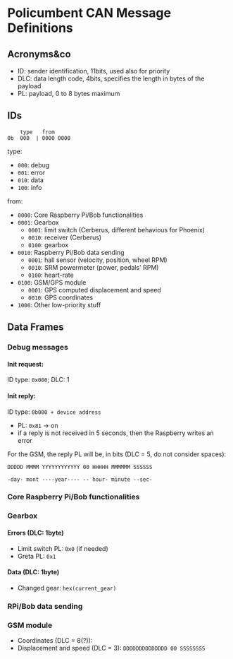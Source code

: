 # Policumbent CAN Message Definitions

## Acronyms&co

- ID: sender identification, 11bits, used also for priority
- DLC: data length code, 4bits, specifies the length in bytes of the payload
- PL: payload, 0 to 8 bytes maximum

## IDs

```
    type   from
0b  000  | 0000 0000
```

type:
- ```000```: debug
- ```001```: error
- ```010```: data
- ```100```: info

from:
- ``0000``: Core Raspberry Pi/Bob functionalities
- ``0001``: Gearbox
    - ``0001``: limit switch (Cerberus, different behavious for Phoenix)
    - ``0010``: receiver (Cerberus)
    - ``0100``: gearbox
- ``0010``: Raspberry Pi/Bob data sending
    - ``0001``: hall sensor (velocity, position, wheel RPM)
    - ``0010``: SRM powermeter (power, pedals' RPM)
    - ``0100``: heart-rate
- ``0100``: GSM/GPS module
    - ``0001``: GPS computed displacement and speed
    - ``0010``: GPS coordinates
- ``1000``: Other low-priority stuff

## Data Frames

### Debug messages

#### Init request:
ID type: ``0x000``; DLC: 1

#### Init reply:
ID type: ``0b000 + device address``
- PL: ``0x81`` -> on
- if a reply is not received in 5 seconds, then the Raspberry writes an error

For the GSM, the reply PL will be, in bits (DLC = 5, do not consider spaces):

``DDDDD MMMM YYYYYYYYYYYY 00 HHHHH MMMMMM SSSSSS``

``-day- mont ----year---- -- hour- minute --sec-``

### Core Raspberry Pi/Bob functionalities

### Gearbox

#### Errors (DLC: 1byte)

- Limit switch PL: ``0x0`` (if needed)
- Greta PL: ``0x1``

#### Data (DLC: 1byte)

- Changed gear: ``hex(current_gear)``

### RPi/Bob data sending

### GSM module

- Coordinates (DLC = 8(?)):
- Displacement and speed (DLC = 3):
    ``DDDDDDDDDDDDDD 00 SSSSSSSS``
